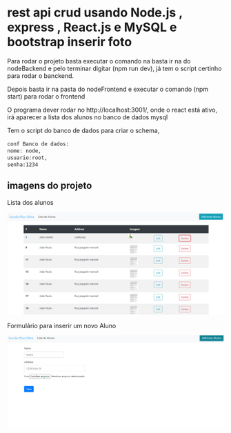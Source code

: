 <h1>rest api crud usando Node.js , express , React.js e MySQL e bootstrap inserir foto </h1>

<p>Para rodar o projeto basta executar o comando na basta ir na do nodeBackend e pelo terminar digitar (npm run dev), já tem o script certinho para rodar o banckend.</p>

<p>Depois basta ir na pasta do nodeFrontend e executar o comando (npm start) para rodar o frontend</p>


<p>O programa dever rodar no http://localhost:3001/, onde o react está ativo, irá aparecer a lista dos alunos no banco de dados mysql</p>



<p>Tem o script do banco de dados para criar o schema, 

    conf Banco de dados:
    nome: node,
    usuario:root,
    senha:1234
</P>

<h2>imagens do projeto</h2>

<p>Lista dos alunos</p>
<img src="foto1.PNG">
<p>Formulário para inserir um novo Aluno</p>
<img src="foto2.PNG">



